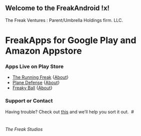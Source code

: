 ## Welcome to the FreakAndroid !x!
The Freak Ventures : Parent/Umbrella Holdings firm. LLC.

# FreakApps for Google Play and Amazon Appstore

### Apps Live on Play Store
- [The Running Freak](https://play.google.com/store/apps/details?id=com.thefreakapps.therunningfreak) {[About](https://freakappsandroid.github.io/RunningFreak/)} 
- [Plane Defense](https://play.google.com/store/apps/details?id=com.thefreakapps.planedefence)  {[About](https://freakappsandroid.github.io/PlaneDefense/)} 
- [Freaky Ball](https://play.google.com/store/apps/details?id=com.thefreakapps.freakyball)  {[About](https://freakappsandroid.github.io/FreakyBall/)} 

### Support or Contact

Having trouble? Check out [this](http://github.com/FreakApps) and we’ll help you sort it out.
 # 
 #
 ###### The Freak Studios
